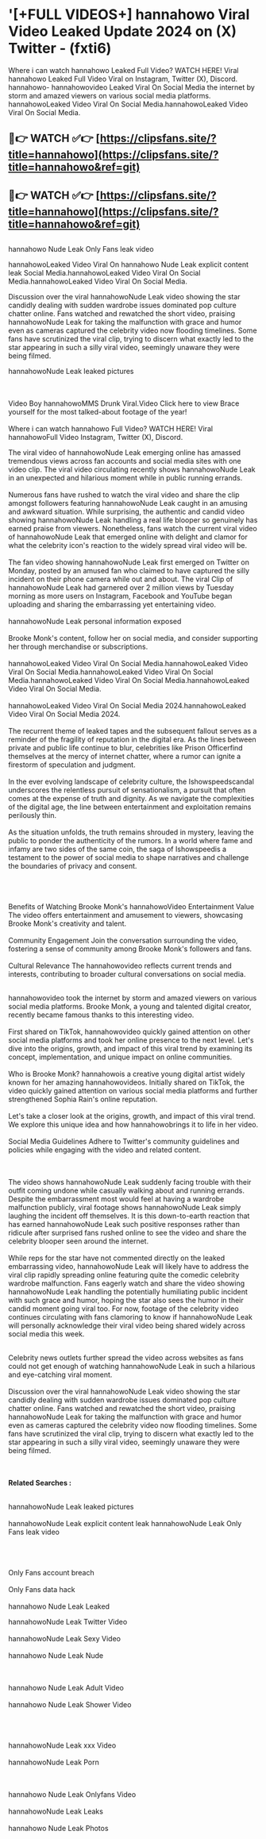 #  '[+FULL VIDEOS+] hannahowo Viral Video Leaked Update 2024 on (X) Twitter - (fxti6)

Where i can watch hannahowo Leaked Full Video? WATCH HERE! Viral hannahowo Leaked Full Video Viral on Instagram, Twitter (X), Discord.
hannahowo- hannahowovideo Leaked Viral On Social Media the internet by storm and amazed viewers on various social media platforms.
hannahowoLeaked Video Viral On Social Media.hannahowoLeaked Video Viral On Social Media.




## 🔴👉 WATCH ✅👉 [https://clipsfans.site/?title=hannahowo](https://clipsfans.site/?title=hannahowo&ref=git)


## 🔴👉 WATCH ✅👉 [https://clipsfans.site/?title=hannahowo](https://clipsfans.site/?title=hannahowo&ref=git)
##


hannahowo Nude Leak Only Fans leak video 


hannahowoLeaked Video Viral On  hannahowo Nude Leak explicit content leak Social Media.hannahowoLeaked Video Viral On Social Media.hannahowoLeaked Video Viral On Social Media.



Discussion over the viral hannahowoNude Leak video showing the star candidly dealing with sudden wardrobe issues dominated pop culture chatter online. Fans watched and rewatched the short video, praising hannahowoNude Leak for taking the malfunction with grace and humor even as cameras captured the celebrity video now flooding timelines. Some fans have scrutinized the viral clip, trying to discern what exactly led to the star appearing in such a silly viral video, seemingly unaware they were being filmed.


hannahowoNude Leak leaked pictures


  <br>

  <br>
Video Boy hannahowoMMS Drunk Viral.Video Click here to view Brace yourself for the most talked-about footage of the year!
<br><br>
Where i can watch hannahowo Full Video? WATCH HERE! Viral hannahowoFull Video Instagram, Twitter (X), Discord.

The viral video of hannahowoNude Leak emerging online has amassed tremendous views across fan accounts and social media sites with one video clip. The viral video circulating recently shows hannahowoNude Leak in an unexpected and hilarious moment while in public running errands.
<br><br>
Numerous fans have rushed to watch the viral video and share the clip amongst followers featuring hannahowoNude Leak caught in an amusing and awkward situation. While surprising, the authentic and candid video showing hannahowoNude Leak handling a real life blooper so genuinely has earned praise from viewers. Nonetheless, fans watch the current viral video of hannahowoNude Leak that emerged online with delight and clamor for what the celebrity icon's reaction to the widely spread viral video will be.
<br><br>
The fan video showing hannahowoNude Leak first emerged on Twitter on Monday, posted by an amused fan who claimed to have captured the silly incident on their phone camera while out and about. The viral Clip of hannahowoNude Leak had garnered over 2 million views by Tuesday morning as more users on Instagram, Facebook and YouTube began uploading and sharing the embarrassing yet entertaining video.
<br><br>
hannahowoNude Leak personal information exposed
<br><br>
Brooke Monk's content, follow her on social media, and consider supporting her through merchandise or subscriptions.
<br><br>
hannahowoLeaked Video Viral On Social Media.hannahowoLeaked Video Viral On Social Media.hannahowoLeaked Video Viral On Social Media.hannahowoLeaked Video Viral On Social Media.hannahowoLeaked Video Viral On Social Media.
<br><br>
hannahowoLeaked Video Viral On Social Media 2024.hannahowoLeaked Video Viral On Social Media 2024.
<br><br>
The recurrent theme of leaked tapes and the subsequent fallout serves as a reminder of the fragility of reputation in the digital era. As the lines between private and public life continue to blur, celebrities like Prison Officerfind themselves at the mercy of internet chatter, where a rumor can ignite a firestorm of speculation and judgment.
<br><br>
In the ever evolving landscape of celebrity culture, the Ishowspeedscandal underscores the relentless pursuit of sensationalism, a pursuit that often comes at the expense of truth and dignity. As we navigate the complexities of the digital age, the line between entertainment and exploitation remains perilously thin.
<br><br>
As the situation unfolds, the truth remains shrouded in mystery, leaving the public to ponder the authenticity of the rumors. In a world where fame and infamy are two sides of the same coin, the saga of Ishowspeedis a testament to the power of social media to shape narratives and challenge the boundaries of privacy and consent.
<br><br>

<br><br>
Benefits of Watching Brooke Monk's hannahowoVideo Entertainment Value The video offers entertainment and amusement to viewers, showcasing Brooke Monk's creativity and talent.
<br><br>
Community Engagement Join the conversation surrounding the video, fostering a sense of community among Brooke Monk's followers and fans.
<br><br>
Cultural Relevance The hannahowovideo reflects current trends and interests, contributing to broader cultural conversations on social media.
<br><br>


hannahowovideo took the internet by storm and amazed viewers on various social media platforms. Brooke Monk, a young and talented digital creator, recently became famous thanks to this interesting video.
<br><br>
First shared on TikTok, hannahowovideo quickly gained attention on other social media platforms and took her online presence to the next level. Let's dive into the origins, growth, and impact of this viral trend by examining its concept, implementation, and unique impact on online communities.
<br><br>
Who is Brooke Monk? hannahowois a creative young digital artist widely known for her amazing hannahowovideos. Initially shared on TikTok, the video quickly gained attention on various social media platforms and further strengthened Sophia Rain's online reputation.
<br><br>
Let's take a closer look at the origins, growth, and impact of this viral trend. We explore this unique idea and how hannahowobrings it to life in her video.
<br><br>
Social Media Guidelines Adhere to Twitter's community guidelines and policies while engaging with the video and related content.


<br><br>
The video shows hannahowoNude Leak suddenly facing trouble with their outfit coming undone while casually walking about and running errands. Despite the embarrassment most would feel at having a wardrobe malfunction publicly, viral footage shows hannahowoNude Leak simply laughing the incident off themselves. It is this down-to-earth reaction that has earned hannahowoNude Leak such positive responses rather than ridicule after surprised fans rushed online to see the video and share the celebrity blooper seen around the internet.
<br><br>
While reps for the star have not commented directly on the leaked embarrassing video, hannahowoNude Leak will likely have to address the viral clip rapidly spreading online featuring quite the comedic celebrity wardrobe malfunction. Fans eagerly watch and share the video showing hannahowoNude Leak handling the potentially humiliating public incident with such grace and humor, hoping the star also sees the humor in their candid moment going viral too. For now, footage of the celebrity video continues circulating with fans clamoring to know if hannahowoNude Leak will personally acknowledge their viral video being shared widely across social media this week.
<br><br>

Celebrity news outlets further spread the video across websites as fans could not get enough of watching hannahowoNude Leak in such a hilarious and eye-catching viral moment.
<br><br>
Discussion over the viral hannahowoNude Leak video showing the star candidly dealing with sudden wardrobe issues dominated pop culture chatter online. Fans watched and rewatched the short video, praising hannahowoNude Leak for taking the malfunction with grace and humor even as cameras captured the celebrity video now flooding timelines. Some fans have scrutinized the viral clip, trying to discern what exactly led to the star appearing in such a silly viral video, seemingly unaware they were being filmed.


<br><br>
<strong>Related Searches :</strong>
<br><br>

hannahowoNude Leak leaked pictures
<br><br>
hannahowoNude Leak explicit content leak
hannahowoNude Leak Only Fans leak video
<br><br>

<br><br>
Only Fans account breach
<br><br>
Only Fans data hack
<br><br>
hannahowo Nude Leak Leaked

hannahowoNude Leak Twitter Video
<br><br>
hannahowoNude Leak Sexy Video
<br><br>
hannahowo Nude Leak Nude

<br><br>
hannahowo Nude Leak Adult Video
<br><br>
hannahowo Nude Leak Shower Video
<br><br>

<br><br>
hannahowoNude Leak xxx Video
<br><br>
hannahowoNude Leak Porn

<br><br>
hannahowo Nude Leak Onlyfans Video
<br><br>
hannahowoNude Leak Leaks
<br><br>
hannahowo Nude Leak Photos